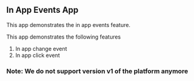 ## In App Events App

  This app demonstrates the in app events feature.

  This app demonstrates the following features
  1. In app change event
  2. In app click event

### Note: We do not support version v1 of the platform anymore